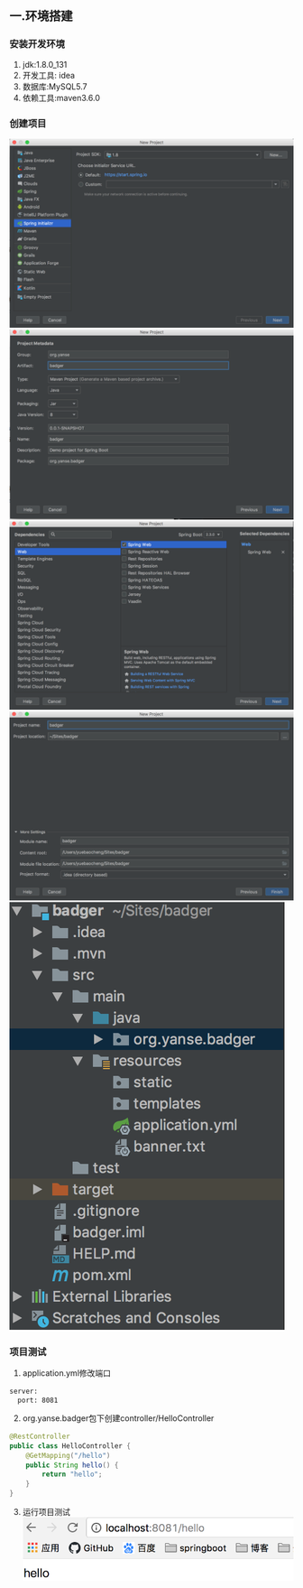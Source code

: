 ## 一.环境搭建
### 安装开发环境
1. jdk:1.8.0_131
2. 开发工具: idea
3. 数据库:MySQL5.7
4. 依赖工具:maven3.6.0
### 创建项目
![create](../assets/images/springboot/env_01.png)
![create](../assets/images/springboot/env_02.png)
![create](../assets/images/springboot/env_03.png)
![create](../assets/images/springboot/env_04.png)
![create](../assets/images/springboot/env_05.png)
### 项目测试
1. application.yml修改端口
```
server:
  port: 8081
```
2. org.yanse.badger包下创建controller/HelloController
```java
@RestController
public class HelloController {
    @GetMapping("/hello")
    public String hello() {
        return "hello";
    }
}
```
3. 运行项目测试
![create](../assets/images/springboot/env_06.png)



